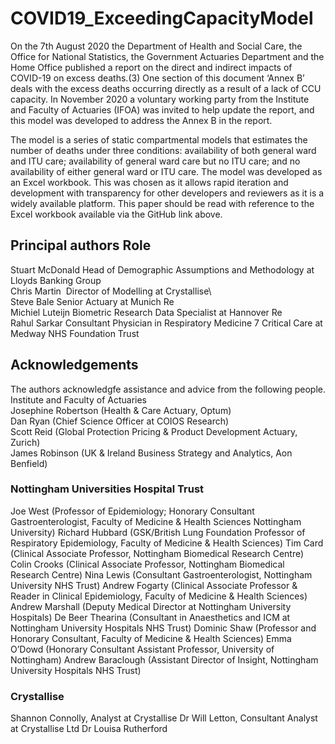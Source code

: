 # COVID19_ExceedingCapacityModel
On the 7th August 2020 the Department of Health and Social Care, the Office for National Statistics, the Government Actuaries Department and the Home Office published a report on the direct and indirect impacts of COVID-19 on excess deaths.(3) One section of this document ‘Annex B’ deals with the excess deaths occurring directly as a result of a lack of CCU capacity. In November 2020 a voluntary working party from the Institute and Faculty of Actuaries (IFOA) was invited to help update the report, and this model was developed to address the Annex B in the report.

The model is a series of static compartmental models that estimates the number of deaths under three conditions: availability of both general ward and ITU care; availability of general ward care but no ITU care; and no availability of either general ward or ITU care. 
The model was developed as an Excel workbook. This was chosen as it allows rapid iteration and development with transparency for other developers and reviewers as it is a widely available platform. This paper should be read with reference to the Excel workbook available via the GitHub link above.

## Principal authors		Role							
Stuart McDonald		Head of Demographic Assumptions and Methodology at Lloyds Banking Group\
Chris Martin 		Director of Modelling at Crystallise\  	
Steve Bale		Senior Actuary at Munich Re  							
Michiel Luteijn		Biometric Research Data Specialist at Hannover Re  							
Rahul Sarkar		Consultant Physician in Respiratory Medicine 7 Critical Care at Medway NHS Foundation Trust  							
																		
## Acknowledgements									
The authors acknowledgfe assistance and advice from the following people.									
Institute and Faculty of Actuaries									
Josephine Robertson (Health & Care Actuary, Optum)									
Dan Ryan (Chief Science Officer at COIOS Research)									
Scott Reid (Global Protection Pricing & Product Development Actuary, Zurich)									
James Robinson (UK & Ireland Business Strategy and Analytics, Aon Benfield)									

### Nottingham Universities Hospital Trust
Joe West (Professor of Epidemiology; Honorary Consultant Gastroenterologist, Faculty of Medicine & Health Sciences Nottingham University)
Richard Hubbard (GSK/British Lung Foundation Professor of Respiratory Epidemiology, Faculty of Medicine & Health Sciences)
Tim Card (Clinical Associate Professor, Nottingham Biomedical Research Centre)
Colin Crooks (Clinical Associate Professor, Nottingham Biomedical Research Centre)
Nina Lewis (Consultant Gastroenterologist, Nottingham University NHS Trust)
Andrew Fogarty (Clinical Associate Professor & Reader in Clinical Epidemiology, Faculty of Medicine & Health Sciences)
Andrew Marshall (Deputy Medical Director at Nottingham University Hospitals)
De Beer Thearina (Consultant in Anaesthetics and ICM at Nottingham University Hospitals NHS Trust)
Dominic Shaw (Professor and Honorary Consultant, Faculty of Medicine & Health Sciences)
Emma O’Dowd (Honorary Consultant Assistant Professor, University of Nottingham)
Andrew Baraclough (Assistant Director of Insight, Nottingham University Hospitals NHS Trust)

### Crystallise
Shannon Connolly, Analyst at Crystallise
Dr Will Letton, Consultant Analyst at Crystallise Ltd 
Dr Louisa Rutherford

